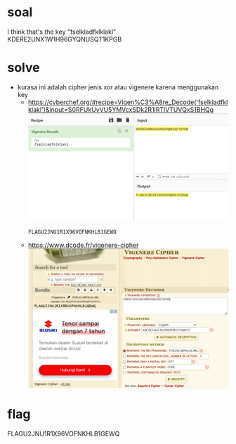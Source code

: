 # soal
I think that's the key "fselkladfklklakl" \
KDERE2UNX1W1H96GYQNUSQT1KPGB

# solve
- kurasa ini adalah cipher jenis xor atau vigenere karena menggunakan key
  - https://cyberchef.org/#recipe=Vigen%C3%A8re_Decode('fselkladfklklakl')&input=S0RFUkUyVU5YMVcxSDk2R1lRTlVTUVQxS1BHQg
    ![alt text](docs/images/image-2.png)
    ```
    FLAGU2JNU1R1X96VOFNKHLB1GEWQ
    ```
  - https://www.dcode.fr/vigenere-cipher
    ![alt text](docs/images/image-3.png)

# flag
FLAGU2JNU1R1X96VOFNKHLB1GEWQ